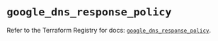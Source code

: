 # `google_dns_response_policy`

Refer to the Terraform Registry for docs: [`google_dns_response_policy`](https://registry.terraform.io/providers/hashicorp/google-beta/5.11.0/docs/resources/google_dns_response_policy).
